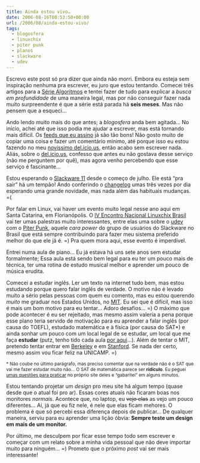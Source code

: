 ```yaml
---
title: Ainda estou vivo…
date: 2006-08-16T00:53:50+00:00
url: /2006/08/ainda-estou-vivo/
tags:
  - blogosfera
  - linuxchix
  - piter punk
  - planos
  - slackware
  - udev
---
```


Escrevo este post só pra dizer que ainda não morri. Embora eu esteja sem inspiração nenhuma pra escrever, eu juro que estou tentando. Comecei três artigos para a [Série Algoritmos][1] e tentei fazer de tudo para explicar a _busca em profundidade_ de uma maneira legal, mas por não conseguir fazer nada muito surpreendente é que a série está parada há **seis meses**. Mas não pensem que a esqueci…

Ando lendo muito mais do que antes; a _blogosfera_ anda bem agitada… No início, achei até que isso podia me ajudar a escrever, mas está tornando mais difícil. Os [feeds que eu assino][2] já são tão bons! Não gosto muito de copiar uma coisa e fazer um comentário mínimo, até porque isso eu estou fazendo no meu [novíssimo del.icio.us][3], então acabo sem escrever nada. Aliás, sobre o [del.icio.us][4], confesso que antes eu não gostava desse serviço (não me perguntem por quê), mas agora venho percebendo que esse serviço é fascinante…

Estou esperando o [Slackware 11][5] desde o começo de julho. Ele está “pra sair” há um tempão! Ando conferindo o [changelog][6] umas três vezes por dia esperando uma grande novidade, mas nada além das habituais mudanças. =(

Por falar em Linux, vai haver um evento muito legal nesse ano aqui em Santa Catarina, em Florianópolis. O [IV Encontro Nacional Linuxchix Brasil][7] vai ter umas palestras muito interessantes, entre elas uma sobre o [udev][8] com o [Piter Punk][9], aquele _cara power_ do grupo de usuários do Slackware no Brasil que está sempre contribuindo para fazer meu sistema preferido melhor do que ele já é. =) Pra quem mora aqui, esse evento é imperdível.

Entrei numa aula de piano… Eu já estava há uns sete anos sem estudar formalmente; Essa aula está sendo bem legal para eu ter um pouco mais de técnica, ter uma rotina de estudo musical melhor e aprender um pouco de música erudita.

Comecei a estudar inglês. Ler um texto na internet tudo bem, mas estou estudando porque quero falar inglês de verdade. O motivo não é levado muito a sério pelas pessoas com quem eu comento, mas eu estou querendo _muito_ me graduar nos Estados Unidos, no [MIT][10]. Eu sei que é difícil, mas isso é mais um bom motivo para eu tentar… Adoro desafios… =) O máximo que pode acontecer é eu ser rejeitado, mas mesmo assim valeria a pena porque esse plano teria servido de motivação para eu aprender a falar inglês (por causa do TOEFL), estudado matemática e à física (por causa do SAT\*) e ainda sonhar um pouco com um local legal de se estudar, um local que me faça **estudar** (putz, tenho tido cada aula [por aqui][11]…). Além de tentar o MIT, pretendo tentar entrar em [Berkeley][12] e em [Stanford][13]. Se nada der certo, mesmo assim vou ficar feliz na UNICAMP. =)

<p style="font-size:85%;">
  * Não coube no último parágrafo, mas preciso comentar que na verdade não é o SAT que vai me fazer estudar muito não… O SAT de matemática parece ser <strong>ridículo</strong>. Eu peguei <a href="http://www.collegeboard.com/student/testing/sat/prep_one/practice.html">umas questões para praticar</a> no próprio site deles e “gabaritei” em alguns minutos.
</p>

Estou tentando projetar um _design_ pro meu site há algum tempo (quase desde que o atual foi pro ar). Essas cores atuais não ficaram boas nos monitores _normais_. Acontece que, no laptop, eu <del>vejo elas</del> <add>as vejo</add> um pouco diferentes… Aí, já que eu fiz nele, é nele que elas ficam mehores. O problema é que só percebi essa diferença depois de publicar… De qualquer maneira, serviu para eu aprender uma lição óbvia: **Sempre teste um design em mais de um monitor.**

Por último, me desculpem por ficar esse tempo todo sem escrever e começar com um relato sobre a minha vida pessoal que não deve importar muito para ninguém… =) Prometo que o próximo _post_ vai ser mais interessante!

[1]: /tags/algoritmos/
[2]: http://www.bloglines.com/public/tmadeira/
[3]: http://del.icio.us/tmadeira/
[4]: http://del.icio.us
[5]: http://www.slackware.com/
[6]: ftp://ftp.slackware.com/pub/slackware/slackware-current/ChangeLog.txt
[7]: http://www.linuxchix.org.br/?q=programacao
[8]: http://www.linuxchix.org.br/?q=programacao#udev
[9]: http://piterpunk.info02.com.br/
[10]: http://web.mit.edu
[11]: http://www.salesianoitajai.g12.br/
[12]: http://www.berkeley.edu
[13]: http://www.stanford.edu

